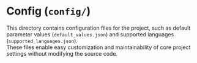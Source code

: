 # Config (`config/`)

This directory contains configuration files for the project, such as default parameter values (`default_values.json`) and supported languages (`supported_languages.json`).  
These files enable easy customization and maintainability of core project settings without modifying the source code.
